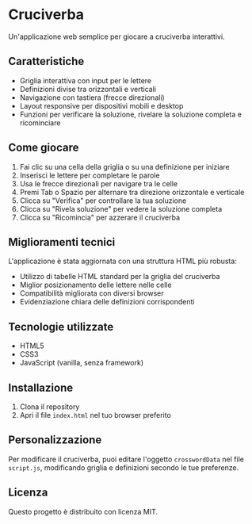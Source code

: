 # Cruciverba

Un'applicazione web semplice per giocare a cruciverba interattivi.

## Caratteristiche

- Griglia interattiva con input per le lettere
- Definizioni divise tra orizzontali e verticali
- Navigazione con tastiera (frecce direzionali)
- Layout responsive per dispositivi mobili e desktop
- Funzioni per verificare la soluzione, rivelare la soluzione completa e ricominciare

## Come giocare

1. Fai clic su una cella della griglia o su una definizione per iniziare
2. Inserisci le lettere per completare le parole
3. Usa le frecce direzionali per navigare tra le celle
4. Premi Tab o Spazio per alternare tra direzione orizzontale e verticale
5. Clicca su "Verifica" per controllare la tua soluzione
6. Clicca su "Rivela soluzione" per vedere la soluzione completa
7. Clicca su "Ricomincia" per azzerare il cruciverba

## Miglioramenti tecnici

L'applicazione è stata aggiornata con una struttura HTML più robusta:
- Utilizzo di tabelle HTML standard per la griglia del cruciverba
- Miglior posizionamento delle lettere nelle celle
- Compatibilità migliorata con diversi browser
- Evidenziazione chiara delle definizioni corrispondenti

## Tecnologie utilizzate

- HTML5
- CSS3
- JavaScript (vanilla, senza framework)

## Installazione

1. Clona il repository
2. Apri il file `index.html` nel tuo browser preferito

## Personalizzazione

Per modificare il cruciverba, puoi editare l'oggetto `crosswordData` nel file `script.js`, modificando griglia e definizioni secondo le tue preferenze.

## Licenza

Questo progetto è distribuito con licenza MIT.